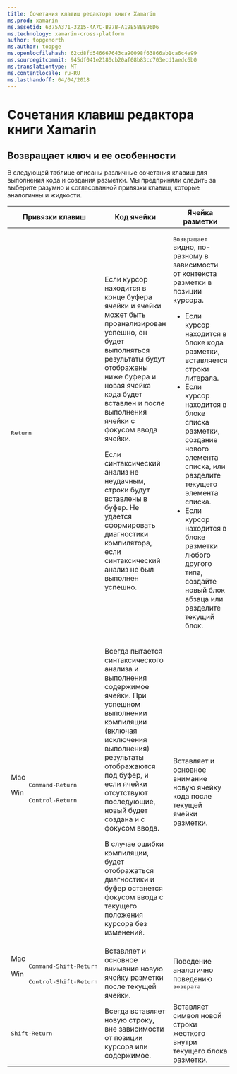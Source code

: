 ```yaml
---
title: Сочетания клавиш редактора книги Xamarin
ms.prod: xamarin
ms.assetid: 6375A371-3215-4A7C-B97B-A19E58BE96D6
ms.technology: xamarin-cross-platform
author: topgenorth
ms.author: toopge
ms.openlocfilehash: 62cd8fd546667643ca90098f63866ab1ca6c4e99
ms.sourcegitcommit: 945df041e2180cb20af08b83cc703ecd1aedc6b0
ms.translationtype: MT
ms.contentlocale: ru-RU
ms.lasthandoff: 04/04/2018
---
```

# <a name="xamarin-workbooks-editor-keyboard-shortcuts"></a>Сочетания клавиш редактора книги Xamarin

## <a name="the-return-key-and-its-nuances"></a>Возвращает ключ и ее особенности

В следующей таблице описаны различные сочетания клавиш для выполнения кода и создания разметки. Мы предприняли следить за выберите разумно и согласованной привязки клавиш, которые аналогичны и жидкости.

|Привязки клавиш|Код ячейки|Ячейка разметки|
|--- |--- |--- |
|<kbd>Return</kbd>|<p>Если курсор находится в конце буфера ячейки и ячейки может быть проанализирован успешно, он будет выполняться результаты будут отображены ниже буфера и новая ячейка кода будет вставлен и после выполнения ячейки с фокусом ввода ячейки.</p><p>Если синтаксический анализ не неудачным, строки будут вставлены в буфер. Не удается сформировать диагностики компилятора, если синтаксический анализ не был выполнен успешно.</p>|<p><kbd>Возвращает</kbd> видно, по-разному в зависимости от контекста разметки в позиции курсора.</p><ul><li>Если курсор находится в блоке кода разметки, вставляется строки литерала.</li><li>Если курсор находится в блоке списка разметки, создание нового элемента списка, или разделите текущего элемента списка.</li><li>Если курсор находится в блоке разметки любого другого типа, создайте новый блок абзаца или разделите текущий блок.</li></ul>|
|<dl><dt>Mac</dt><dd><kbd>Command‑Return</kbd></dd><dt>Win</dt><dd><kbd>Control‑Return</kbd></dd></dl>|<p>Всегда пытается синтаксического анализа и выполнения содержимое ячейки. При успешном выполнении компиляции (включая исключения выполнения) результаты отображаются под буфер, и если ячейки отсутствуют последующие, новый будет создана и с фокусом ввода.</p><p>В случае ошибки компиляции, будет отображаться диагностики и буфер останется фокусом ввода с текущего положения курсора без изменений.</p>|Вставляет и основное внимание новую ячейку кода после текущей ячейки разметки.|
|<dl><dt>Mac</dt><dd><kbd>Command‑Shift‑Return</kbd><dd><dt>Win</dt><dd><kbd>Control‑Shift‑Return</kbd></dd></dl>|Вставляет и основное внимание новую ячейку разметки после текущей ячейки.|Поведение аналогично поведению <kbd>возврата</kbd>|
|<kbd>Shift‑Return</kbd>|Всегда вставляет новую строку, вне зависимости от позиции курсора или содержимое.|Вставляет символ новой строки жесткого внутри текущего блока разметки.|
